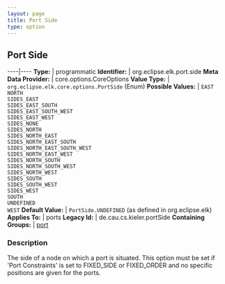 ```yaml
---
layout: page
title: Port Side
type: option
---
```

## Port Side

----|----
**Type:** | programmatic
**Identifier:** | org.eclipse.elk.port.side
**Meta Data Provider:** | core.options.CoreOptions
**Value Type:** | `org.eclipse.elk.core.options.PortSide` (Enum)
**Possible Values:** | `EAST`<br>`NORTH`<br>`SIDES_EAST`<br>`SIDES_EAST_SOUTH`<br>`SIDES_EAST_SOUTH_WEST`<br>`SIDES_EAST_WEST`<br>`SIDES_NONE`<br>`SIDES_NORTH`<br>`SIDES_NORTH_EAST`<br>`SIDES_NORTH_EAST_SOUTH`<br>`SIDES_NORTH_EAST_SOUTH_WEST`<br>`SIDES_NORTH_EAST_WEST`<br>`SIDES_NORTH_SOUTH`<br>`SIDES_NORTH_SOUTH_WEST`<br>`SIDES_NORTH_WEST`<br>`SIDES_SOUTH`<br>`SIDES_SOUTH_WEST`<br>`SIDES_WEST`<br>`SOUTH`<br>`UNDEFINED`<br>`WEST`
**Default Value:** | `PortSide.UNDEFINED` (as defined in org.eclipse.elk)
**Applies To:** | ports
**Legacy Id:** | de.cau.cs.kieler.portSide
**Containing Groups:** | [port](org-eclipse-elk-port)

### Description

The side of a node on which a port is situated. This option must be set if 'Port Constraints' is set to FIXED_SIDE or FIXED_ORDER and no specific positions are given for the ports.

